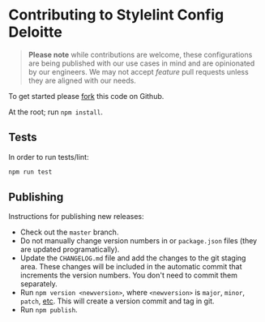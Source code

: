 # Contributing to Stylelint Config Deloitte

> **Please note** while contributions are welcome, these configurations are being published with our use cases in mind and are opinionated by our engineers. We may not accept *feature* pull requests unless they are aligned with our needs.

To get started please [fork](https://github.com/DeloitteDigitalAPAC/stylelint-config-deloitte#fork-destination-box) this code on Github.

At the root; run `npm install`.

## Tests

In order to run tests/lint:

```bash
npm run test
```

## Publishing

Instructions for publishing new releases:

- Check out the `master` branch.
- Do not manually change version numbers in or `package.json` files (they are updated programatically).
- Update the `CHANGELOG.md` file and add the changes to the git staging area. These changes will be included in the automatic commit that increments the version numbers. You don't need to commit them separately.
- Run `npm version <newversion>`, where `<newversion>` is `major`, `minor`, `patch`, [etc](https://docs.npmjs.com/cli/version). This will create a version commit and tag in git.
- Run `npm publish`.

